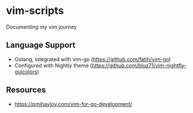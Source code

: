# vim-scripts

Documenting my vim journey

## Language Support

- Golang, integrated with vim-go (https://github.com/fatih/vim-go)
- Configured with Nightly theme (https://github.com/bluz71/vim-nightfly-guicolors)

## Resources

- https://pmihaylov.com/vim-for-go-development/
